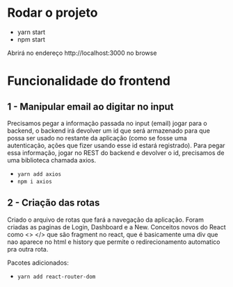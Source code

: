 
# Rodar o projeto 
 * yarn start
 * npm start

Abrirá no endereço http://localhost:3000 no browse

# Funcionalidade do frontend

## 1 - Manipular email ao digitar no input

Precisamos pegar a informação passada no input (email) jogar para o backend, o backend irá devolver um id que será armazenado para que possa ser usado no restante da aplicação (como se fosse uma autenticação, ações que fizer usando esse id estará registrado).
Para pegar essa informação, jogar no REST do backend e devolver o id, precisamos de uma biblioteca chamada axios.

* ``yarn add axios``
* ``npm i axios``

## 2 - Criação das rotas

Criado o arquivo de rotas que fará a navegação da aplicação. 
Foram criadas as paginas de Login, Dashboard e a New. Conceitos novos do React como <> </> que são fragment no react, que é basicamente uma div que nao aparece no html e history que permite o redirecionamento automatico pra outra rota.

Pacotes adicionados:

* ``yarn add react-router-dom``
